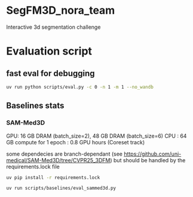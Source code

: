 # SegFM3D_nora_team

Interactive 3d segmentation challenge

# Evaluation script 
## fast eval for debugging
```bash
uv run python scripts/eval.py -c 0 -n 1 -m 1 --no_wandb
```
## Baselines stats
### SAM-Med3D 
GPU: 16 GB DRAM (batch_size=2), 48 GB DRAM (batch_size=6)
CPU : 64 GB
compute for 1 epoch : 0.8 GPU hours (Coreset track)

some dependecies are branch-dependant (see https://github.com/uni-medical/SAM-Med3D/tree/CVPR25_3DFM) but should be handled by the requirements.lock file
```bash
uv pip install -r requirements.lock 

uv run scripts/baselines/eval_sammed3d.py
```